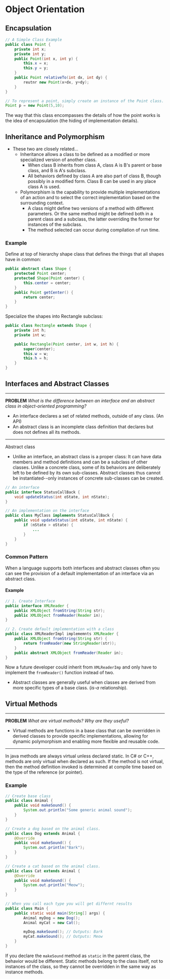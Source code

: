 # Object Orientation

## Encapsulation

```java
// A Simple Class Example
public class Point {
	private int x;
	private int y;
	public Point(int x, int y) {
		this.x = x;
		this.y = y;
	}
	public Point relativeTo(int dx, int dy) {
		reutnr new Point(x+dx, y+dy);
	}
}

// To represent a point, simply create an instance of the Point class.
Point p = new Point(5,10);
```

The way that this class encompasses the details of how the point works is the idea of encapsulation (the hiding of implementation details).

## Inheritance and Polymorphism

- These two are closely related...
  - Inheritance allows a class to be defined as a modified or more specialized version of another class.
    - When class B inherits from class A, class A is B's parent or base class, and B is A's subclass.
    - All behaviors defined by class A are also part of class B, though possibly in a modified form. Class B can be used in any place class A is used.
  - Polymorphism is the capability to provide multiple implementations of an action and to select the correct implementation based on the surrounding context.
    - A class might define two versions of a method with different parameters. Or the same method might be defined both in a parent class and a subclass, the latter overriding the former for instances of the subclass.
    - The method selected can occur during compilation of run time.

### Example

Define at top of hierarchy shape class that defines the things that all shapes have in common:

```java
public abstract class Shape {
	protected Point center;
	protected Shape(Point center) {
		this.center = center;
	}
	public Point getCenter() {
		return center;
	}
}
```

Specialize the shapes into Rectangle subclass:

```java
public class Rectangle extends Shape {
	private int h;
	private int w;

	public Rectangle(Point center, int w, int h) {
		super(center);
		this.w = w;
		this.h = h;
	}
}
```

## Interfaces and Abstract Classes

---

**PROBLEM** _What is the difference between an interface and an abstract class in object-oriented programming?_

- An interface declares a set of related methods, outside of any class. (An API)
- An abstract class is an incomplete class definition that declares but does not defines all its methods.

---

Abstract class

- Unlike an interface, an abstract class is a proper class: It can have data members and method definitions and can be a subclass of other classes. Unlike a concrete class, some of its behaviors are deliberately left to be defined by its own sub-classes. Abstract classes thus cannot be instantiated--only instances of concrete sub-classes can be created.

```java
// An interface
public interface StatusCallBack {
	void updateStatus(int oState, int nState);
}

// An implementation on the interface
public class MyClass implements StatusCallBack {
	public void updateStatus(int oState, int nState) {
		if (nState > oState) {
			...
		}
	}
}
```

### Common Pattern

When a language supports both interfaces and abstract classes often you can see the provision of a default implementation of an interface via an abstract class.

#### Example

```java
// 1. Create Interface
public interface XMLReader {
	public XMLObject fromString(String str);
	public XMLObject fromReader(Reader in);
}

// 2. Create default implementation with a class
public class XMLReaderImpl implememnts XMLReader {
	public XMLObject fromString(String str) {
		return fromReader(new StringReader(str));
	}
	public abstract XMLObject fromReader(Reader in);
}
```

Now a future developer could inherit from `XMLReaderImp` and only have to implement the `fromReader()` function instead of two.

- Abstract classes are generally useful when classes are derived from more specific types of a base class. (_is-a_ relationship).

## Virtual Methods

---

**PROBLEM** _What are virtual methods? Why are they useful?_

- Virtual methods are functions in a base class that can be overridden in derived classes to provide specific implementations, allowing for dynamic polymorphism and enabling more flexible and reusable code.

---

In java methods are always virtual unless declared static. In C# or C++, methods are only virtual when declared as such. If the method is not virtual, then the method definition invoked is determined at compile time based on the type of the reference (or pointer).

### Example

```java
// Create base class
public class Animal {
    public void makeSound() {
        System.out.println("Some generic animal sound");
    }
}

// Create a dog based on the animal class.
public class Dog extends Animal {
    @Override
    public void makeSound() {
        System.out.println("Bark");
    }
}

// Create a cat based on the animal class.
public class Cat extends Animal {
    @Override
    public void makeSound() {
        System.out.println("Meow");
    }
}

// When you call each type you will get differnt results
public class Main {
    public static void main(String[] args) {
        Animal myDog = new Dog();
        Animal myCat = new Cat();

        myDog.makeSound(); // Outputs: Bark
        myCat.makeSound(); // Outputs: Meow
    }
}
```

If you declare the `makeSound` method as `static` in the parent class, the behavior would be different. Static methods belong to the class itself, not to instances of the class, so they cannot be overridden in the same way as instance methods.
